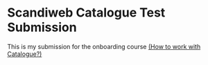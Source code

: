 # Scandiweb Catalogue Test Submission
This is my submission for the onboarding course [(How to work with Catalogue?)](https://academy.scandiweb.com/mod/quiz/view.php?id=2242)

